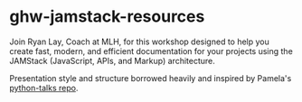 # ghw-jamstack-resources

Join Ryan Lay, Coach at MLH, for this workshop designed to help you create fast, modern, and efficient documentation for your projects using the JAMStack (JavaScript, APIs, and Markup) architecture.

Presentation style and structure borrowed heavily and inspired by Pamela's [python-talks repo](https://github.com/pamelafox/my-py-talks/tree/main).